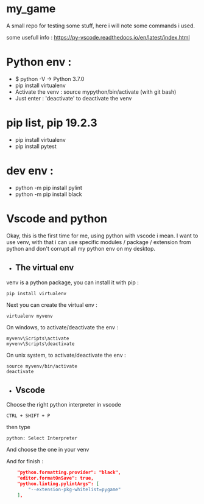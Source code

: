 # my_game

A small repo for testing some stuff,
here i will note some commands i used.

some usefull info : https://py-vscode.readthedocs.io/en/latest/index.html

# Python env :
* $ python -V  -> Python 3.7.0
* pip install virtualenv
* Activate the venv : source mypython/bin/activate (with git bash)
* Just enter : 'deactivate' to deactivate the venv

# pip list, pip 19.2.3
* pip install virtualenv
* pip install pytest

# dev env :
* python -m pip install pylint
* python -m pip install black

# Vscode and python
Okay, this is the first time for me, using python with vscode i mean.
I want to use venv, with that i can use specific modules / package / extension from python
and don't corrupt all my python env on my desktop.

+ ## The virtual env

venv is a python package, you can install it with pip :
```
pip install virtualenv
```

Next you can create the virtual env :
```
virtualenv myvenv
```

On windows, to activate/deactivate the env :
```
myvenv\Scripts\activate
myvenv\Scripts\deactivate
```
On unix system, to activate/deactivate the env :
```
source myvenv/bin/activate
deactivate
```
+ ## Vscode
Choose the right python interpreter in vscode
```
CTRL + SHIFT + P
```
then type 
```
python: Select Interpreter
````
And choose the one in your venv

And for finish :
```json
    "python.formatting.provider": "black",
    "editor.formatOnSave": true,
    "python.linting.pylintArgs": [
        "--extension-pkg-whitelist=pygame"
    ],
```
